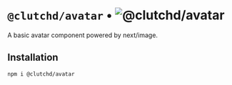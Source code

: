 # `@clutchd/avatar` • ![@clutchd/avatar](https://img.shields.io/bundlejs/size/@clutchd/avatar)

A basic avatar component powered by next/image.

## Installation

```sh
npm i @clutchd/avatar
```
